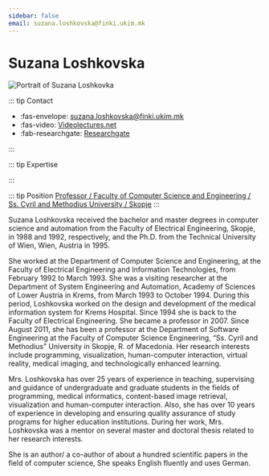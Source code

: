 ```yaml
---
sidebar: false
email: suzana.loshkovska@finki.ukim.mk
---
```


# Suzana Loshkovska

![Portrait of Suzana Loshkovka](assets/img/partner/ukim/lecturer/suzana-loshkovka.png "Portrait of Suzana Loshkovka")

::: tip Contact

- :fas-envelope: [suzana.loshkovska@finki.ukim.mk](mailto:suzana.loshkovska@finki.ukim.mk)
- :fas-video: [Videolectures.net](http://videolectures.net/suzana_loshkovska/)
- :fab-researchgate: [Researchgate](https://www.researchgate.net/institution/Ss_Cyril_and_Methodius_University)

:::

::: tip Expertise

:::

::: tip Position
[Professor / Faculty of Computer Science and Engineering / Ss. Cyril and Methodius University / Skopje](https://www.finki.ukim.mk/en/staff/suzana-loshkovska)
:::

Suzana Loshkovska received the bachelor and master degrees in computer science and automation from the Faculty of Electrical Engineering, Skopje, in 1988 and 1992, respectively, and the Ph.D. from the Technical University of Wien, Wien, Austria in 1995.

<!-- more -->

She worked at the Department of Computer Science and Engineering, at the Faculty of Electrical Engineering and Information Technologies, from February 1992 to March 1993.
She was a visiting researcher at the Department of System Engineering and Automation, Academy of Sciences of Lower Austria in Krems, from March 1993 to October 1994.
During this period, Loshkovska worked on the design and development of the medical information system for Krems Hospital.
Since 1994 she is back to the Faculty of Electrical Engineering.
She became a professor in 2007.
Since August 2011, she has been a professor at the Department of Software Engineering at the Faculty of Computer Science Engineering, “Ss. Cyril and Methodius” University in Skopje, R. of Macedonia.
Her research interests include programming, visualization, human-computer interaction, virtual reality, medical imaging, and technologically enhanced learning.

Mrs. Loshkovska has over 25 years of experience in teaching, supervising and guidance of undergraduate and graduate students in the fields of programming, medical informatics, content-based image retrieval, visualization and human-computer interaction.
Also, she has over 10 years of experience in developing and ensuring quality assurance of study programs for higher education institutions.
During her work, Mrs. Loshkovska was a mentor on several master and doctoral thesis related to her research interests.

She is an author/ a co-author of about a hundred scientific papers in the field of computer science, She speaks English fluently and uses German.
